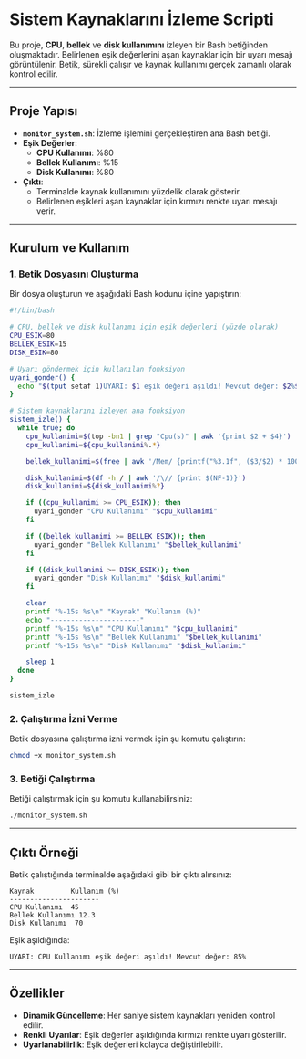 # **Sistem Kaynaklarını İzleme Scripti**

Bu proje, **CPU**, **bellek** ve **disk kullanımını** izleyen bir Bash betiğinden oluşmaktadır. Belirlenen eşik değerlerini aşan kaynaklar için bir uyarı mesajı görüntülenir. Betik, sürekli çalışır ve kaynak kullanımı gerçek zamanlı olarak kontrol edilir.

---

## **Proje Yapısı**

- **`monitor_system.sh`**: İzleme işlemini gerçekleştiren ana Bash betiği.
- **Eşik Değerler**:
  - **CPU Kullanımı**: %80
  - **Bellek Kullanımı**: %15
  - **Disk Kullanımı**: %80
- **Çıktı**: 
  - Terminalde kaynak kullanımını yüzdelik olarak gösterir.
  - Belirlenen eşikleri aşan kaynaklar için kırmızı renkte uyarı mesajı verir.

---

## **Kurulum ve Kullanım**

### 1. **Betik Dosyasını Oluşturma**
Bir dosya oluşturun ve aşağıdaki Bash kodunu içine yapıştırın:

```bash
#!/bin/bash

# CPU, bellek ve disk kullanımı için eşik değerleri (yüzde olarak)
CPU_ESIK=80
BELLEK_ESIK=15
DISK_ESIK=80

# Uyarı göndermek için kullanılan fonksiyon
uyari_gonder() {
  echo "$(tput setaf 1)UYARI: $1 eşik değeri aşıldı! Mevcut değer: $2%$(tput sgr0)"
}

# Sistem kaynaklarını izleyen ana fonksiyon
sistem_izle() {
  while true; do
    cpu_kullanimi=$(top -bn1 | grep "Cpu(s)" | awk '{print $2 + $4}')
    cpu_kullanimi=${cpu_kullanimi%.*} 

    bellek_kullanimi=$(free | awk '/Mem/ {printf("%3.1f", ($3/$2) * 100)}')

    disk_kullanimi=$(df -h / | awk '/\// {print $(NF-1)}')
    disk_kullanimi=${disk_kullanimi%?} 

    if ((cpu_kullanimi >= CPU_ESIK)); then
      uyari_gonder "CPU Kullanımı" "$cpu_kullanimi"
    fi

    if ((bellek_kullanimi >= BELLEK_ESIK)); then
      uyari_gonder "Bellek Kullanımı" "$bellek_kullanimi"
    fi

    if ((disk_kullanimi >= DISK_ESIK)); then
      uyari_gonder "Disk Kullanımı" "$disk_kullanimi"
    fi

    clear
    printf "%-15s %s\n" "Kaynak" "Kullanım (%)"
    echo "----------------------"
    printf "%-15s %s\n" "CPU Kullanımı" "$cpu_kullanimi"
    printf "%-15s %s\n" "Bellek Kullanımı" "$bellek_kullanimi"
    printf "%-15s %s\n" "Disk Kullanımı" "$disk_kullanimi"

    sleep 1
  done
}

sistem_izle
```

### 2. **Çalıştırma İzni Verme**
Betik dosyasına çalıştırma izni vermek için şu komutu çalıştırın:
```bash
chmod +x monitor_system.sh
```

### 3. **Betiği Çalıştırma**
Betiği çalıştırmak için şu komutu kullanabilirsiniz:
```bash
./monitor_system.sh
```

---

## **Çıktı Örneği**

Betik çalıştığında terminalde aşağıdaki gibi bir çıktı alırsınız:

```
Kaynak         Kullanım (%)
----------------------
CPU Kullanımı  45
Bellek Kullanımı 12.3
Disk Kullanımı  70
```

Eşik aşıldığında:
```
UYARI: CPU Kullanımı eşik değeri aşıldı! Mevcut değer: 85%
```

---

## **Özellikler**

- **Dinamik Güncelleme**: Her saniye sistem kaynakları yeniden kontrol edilir.
- **Renkli Uyarılar**: Eşik değerler aşıldığında kırmızı renkte uyarı gösterilir.
- **Uyarlanabilirlik**: Eşik değerleri kolayca değiştirilebilir.
